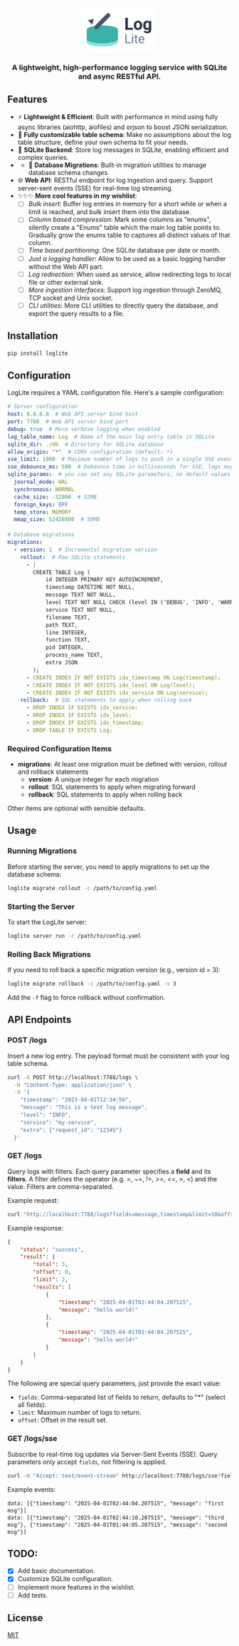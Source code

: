 <div align="center">
  <img src="docs/loglite.png" alt="LogLite Logo" width="170"/>

### A lightweight, high-performance logging service with SQLite and async RESTful API.
</div>

## Features

- ⚡️ **Lightweight & Efficient**: Built with performance in mind using fully async libraries (aiohttp, aiofiles) and orjson to boost JSON serialization.
- 🔧 **Fully customizable table schema**: Make no assumptions about the log table structure, define your own schema to fit your needs.
- 💾 **SQLite Backend**: Store log messages in SQLite, enabling efficient and complex queries.
- - 🔄 **Database Migrations**: Built-in migration utilities to manage database schema changes.
- 🌐 **Web API**: RESTful endpoint for log ingestion and query. Support server-sent events (SSE) for real-time log streaming.
- ✨✨✨ **More cool features in my wishlist**:
  - [ ] *Bulk insert*: Buffer log entries in memory for a short while or when a limit is reached, and bulk insert them into the database.
  - [ ] *Column based compression*: Mark some columns as "enums", silently create a "Enums" table which the main log table points to. Gradually grow the enums table to 
  captures all distinct values of that column.
  - [ ] *Time based partitioning*: One SQLite database per date or month.
  - [ ] *Just a logging handler*: Allow to be used as a basic logging handler without the Web API part.
  - [ ] *Log redirection*: When used as service, allow redirecting logs to local file or other external sink.
  - [ ] *More ingestion interfaces*: Support log ingestion through ZeroMQ, TCP socket and Unix socket.
  - [ ] *CLI utilities*: More CLI utilities to directly query the database, and export the query results to a file.

## Installation

```bash
pip install loglite
```

## Configuration

LogLite requires a YAML configuration file. Here's a sample configuration:

```yaml
# Server configuration
host: 0.0.0.0  # Web API server bind host
port: 7788  # Web API server bind port
debug: true  # More verbose logging when enabled
log_table_name: Log  # Name of the main log entry table in SQLite
sqlite_dir: ./db  # Directory for SQLite database
allow_origin: "*"  # CORS configuration (default: *)
sse_limit: 1000  # Maximum number of logs to push in a single SSE event payload
sse_debounce_ms: 500  # Debounce time in milliseconds for SSE, logs may be pushed later if they arrive too frequently
sqlite_params:  # you can set any SQLite parameters, no default values
  journal_mode: WAL
  synchronous: NORMAL
  cache_size: -32000  # 32MB
  foreign_keys: OFF
  temp_store: MEMORY
  mmap_size: 52428800  # 50MB

# Database migrations
migrations:
  - version: 1  # Incremental migration version
    rollout:  # Raw SQLite statements
      - |
        CREATE TABLE Log (
            id INTEGER PRIMARY KEY AUTOINCREMENT,
            timestamp DATETIME NOT NULL,
            message TEXT NOT NULL,
            level TEXT NOT NULL CHECK (level IN ('DEBUG', 'INFO', 'WARNING', 'ERROR', 'CRITICAL')),
            service TEXT NOT NULL,
            filename TEXT,
            path TEXT,
            line INTEGER,
            function TEXT,
            pid INTEGER,
            process_name TEXT,
            extra JSON
        );
      - CREATE INDEX IF NOT EXISTS idx_timestamp ON Log(timestamp);
      - CREATE INDEX IF NOT EXISTS idx_level ON Log(level);
      - CREATE INDEX IF NOT EXISTS idx_service ON Log(service);
    rollback:  # SQL statements to apply when rolling back
      - DROP INDEX IF EXISTS idx_service;
      - DROP INDEX IF EXISTS idx_level;
      - DROP INDEX IF EXISTS idx_timestamp;
      - DROP TABLE IF EXISTS Log;
```

### Required Configuration Items

- **migrations**: At least one migration must be defined with version, rollout and rollback statements
  - **version**: A unique integer for each migration
  - **rollout**: SQL statements to apply when migrating forward
  - **rollback**: SQL statements to apply when rolling back

Other items are optional with sensible defaults.

## Usage

### Running Migrations

Before starting the server, you need to apply migrations to set up the database schema:

```bash
loglite migrate rollout -c /path/to/config.yaml
```

### Starting the Server

To start the LogLite server:

```bash
loglite server run -c /path/to/config.yaml
```

### Rolling Back Migrations

If you need to roll back a specific migration version (e.g., version id = 3):

```bash
loglite migrate rollback -c /path/to/config.yaml -v 3
```

Add the `-f` flag to force rollback without confirmation.

## API Endpoints

### POST /logs

Insert a new log entry. The payload format must be consistent with your log table schema.

```bash
curl -X POST http://localhost:7788/logs \
  -H "Content-Type: application/json" \
  -d '{
    "timestamp": "2023-04-01T12:34:56",
    "message": "This is a test log message",
    "level": "INFO",
    "service": "my-service",
    "extra": {"request_id": "12345"}
  }'
```

### GET /logs

Query logs with filters. Each query parameter specifies a **field** and its **filters**. A filter defines the operator (e.g. =, ~=, !=, >=, <=, >, <) and the value. Filters are comma-separated.

Example request:
```bash
curl "http://localhost:7788/logs?fields=message,timestamp&limit=10&offset=0&timestamp=>=2023-04-01T00:00:00,<=2023-04-01T05:00:00&level==WARNING"
```

Example response:

```json
{
    "status": "success",
    "result": {
        "total": 3,
        "offset": 0,
        "limit": 2,
        "results": [
            {
                "timestamp": "2025-04-01T02:44:04.207515",
                "message": "hello world!"
            },
            {
                "timestamp": "2025-04-01T01:44:04.207515",
                "message": "hello world!"
            }
        ]
    }
}
```

The following are special query parameters, just provide the exact value:

- ``fields``: Comma-separated list of fields to return, defaults to "*" (select all fields).
- ``limit``: Maximum number of logs to return.
- ``offset``: Offset in the result set.


### GET /logs/sse

Subscribe to real-time log updates via Server-Sent Events (SSE). Query parameters only accept ``fields``, not filtering is applied.

```bash
curl -H "Accept: text/event-stream" http://localhost:7788/logs/sse?fields=message,timestamp
```

Example events:

```
data: [{"timestamp": "2025-04-01T02:44:04.207515", "message": "first msg"}]
data: [{"timestamp": "2025-04-01T02:44:10.207515", "message": "third msg"}, {"timestamp": "2025-04-01T01:44:05.207515", "message": "second msg"}]
```

## TODO:
- [x] Add basic documentation.
- [x] Customize SQLite configuration.
- [ ] Implement more features in the wishlist.
- [ ] Add tests.

## License

[MIT](LICENSE)
